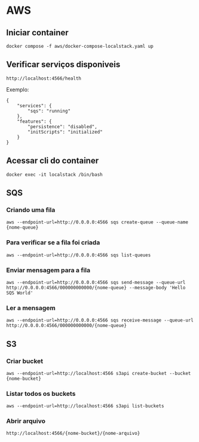 # AWS

## Iniciar container

```
docker compose -f aws/docker-compose-localstack.yaml up
```

## Verificar serviços disponiveis
```
http://localhost:4566/health
```
Exemplo:
```
{
    "services": {
        "sqs": "running"
    },
    "features": {
        "persistence": "disabled",
        "initScripts": "initialized"
    }
}

```

## Acessar cli do container

```
docker exec -it localstack /bin/bash
```

## SQS

### Criando uma fila
```
aws --endpoint-url=http://0.0.0.0:4566 sqs create-queue --queue-name {nome-queue}
```
### Para verificar se a fila foi criada
```
aws --endpoint-url=http://0.0.0.0:4566 sqs list-queues
```
### Enviar mensagem para a fila
```
aws --endpoint-url=http://0.0.0.0:4566 sqs send-message --queue-url http://0.0.0.0:4566/000000000000/{nome-queue} --message-body 'Hello SQS World'
```
### Ler a mensagem
```
aws --endpoint-url=http://0.0.0.0:4566 sqs receive-message --queue-url http://0.0.0.0:4566/000000000000/{nome-queue}
```

## S3

### Criar bucket

```
aws --endpoint-url=http://localhost:4566 s3api create-bucket --bucket {nome-bucket}
```

### Listar todos os buckets
```
aws --endpoint-url=http://localhost:4566 s3api list-buckets
```

### Abrir arquivo
```
http://localhost:4566/{nome-bucket}/{nome-arquivo}
```
